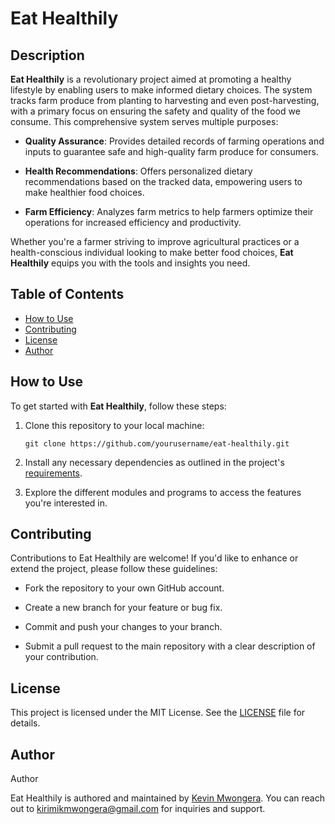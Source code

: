 # Eat Healthily

## Description

**Eat Healthily** is a revolutionary project aimed at promoting a healthy lifestyle by enabling users to make informed dietary choices. The system tracks farm produce from planting to harvesting and even post-harvesting, with a primary focus on ensuring the safety and quality of the food we consume. This comprehensive system serves multiple purposes:

- **Quality Assurance**: Provides detailed records of farming operations and inputs to guarantee safe and high-quality farm produce for consumers.

- **Health Recommendations**: Offers personalized dietary recommendations based on the tracked data, empowering users to make healthier food choices.

- **Farm Efficiency**: Analyzes farm metrics to help farmers optimize their operations for increased efficiency and productivity.

Whether you're a farmer striving to improve agricultural practices or a health-conscious individual looking to make better food choices, **Eat Healthily** equips you with the tools and insights you need.

## Table of Contents

- [How to Use](#how-to-use)
- [Contributing](#contributing)
- [License](#license)
- [Author](#author)

## How to Use

To get started with **Eat Healthily**, follow these steps:

1. Clone this repository to your local machine:

   ```shell
   git clone https://github.com/yourusername/eat-healthily.git
   ```

2. Install any necessary dependencies as outlined in the project's [requirements](https://github.com/iakev/Eat_healthily/blob/main/requirements.txt).

3. Explore the different modules and programs to access the features you're interested in.

## Contributing

Contributions to Eat Healthily are welcome! If you'd like to enhance or extend the project, please follow these guidelines:

- Fork the repository to your own GitHub account.

- Create a new branch for your feature or bug fix.

- Commit and push your changes to your branch.

- Submit a pull request to the main repository with a clear description of your contribution.

## License

This project is licensed under the MIT License. See the [LICENSE](https://github.com/iakev/Eat_healthily/blob/main/LICENSE.md) file for details.

## Author

Author

Eat Healthily is authored and maintained by [Kevin Mwongera](https://github.com/iakev). You can reach out to [kirimikmwongera@gmail.com](kirimikmwongera@gmail.com) for inquiries and support.

